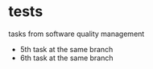 # tests
tasks from software quality management

- 5th task at the same branch
- 6th task at the same branch
